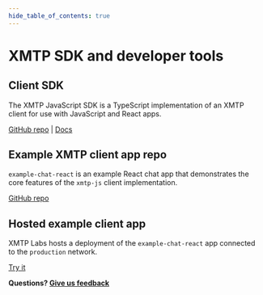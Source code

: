 ```yaml
---
hide_table_of_contents: true
---
```


# XMTP SDK and developer tools

## Client SDK

The XMTP JavaScript SDK is a TypeScript implementation of an XMTP client for use with JavaScript and React apps.

[GitHub repo](https://github.com/xmtp/xmtp-js) | [Docs](docs/client-sdk/javascript/tutorials/quickstart)

## Example XMTP client app repo

`example-chat-react` is an example React chat app that demonstrates the core features of the `xmtp-js` client implementation.

[GitHub repo](https://github.com/xmtp/example-chat-react)

## Hosted example client app

XMTP Labs hosts a deployment of the `example-chat-react` app connected to the `production` network.

[Try it](https://xmtp.chat)

**Questions? [Give us feedback](https://github.com/orgs/xmtp/discussions/categories/q-a)**
